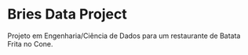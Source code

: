# Bries Data Project

Projeto em Engenharia/Ciência de Dados para um restaurante de Batata Frita no Cone.
